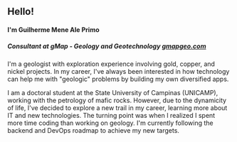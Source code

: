 ## Hello!
#### I'm Guilherme Mene Ale Primo
##### Consultant at *gMap - Geology and Geotechnology* [gmapgeo.com](https://gmapgeo.com)

I'm a geologist with exploration experience involving gold, copper, and nickel projects.
In my career, I've always been interested in how technology can help me with "geologic" problems by building my own diversified apps.

I am a doctoral student at the State University of Campinas (UNICAMP), working with the petrology of mafic rocks. However, due to the dynamicity of life, I've decided to explore a new trail in my career, learning more about IT and new technologies. The turning point was when I realized I spent more time coding than working on geology. I'm currently following the backend and DevOps roadmap to achieve my new targets.
